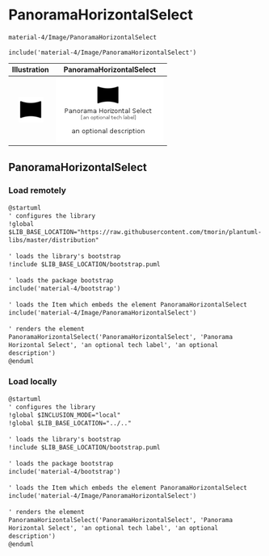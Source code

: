 # PanoramaHorizontalSelect


```text
material-4/Image/PanoramaHorizontalSelect
```

```text
include('material-4/Image/PanoramaHorizontalSelect')
```



| Illustration | PanoramaHorizontalSelect |
| :---: | :---: |
| ![illustration for Illustration](../../material-4/Image/PanoramaHorizontalSelect.png) | ![illustration for PanoramaHorizontalSelect](../../material-4/Image/PanoramaHorizontalSelect.Local.png) |




## PanoramaHorizontalSelect

### Load remotely
```plantuml
@startuml
' configures the library
!global $LIB_BASE_LOCATION="https://raw.githubusercontent.com/tmorin/plantuml-libs/master/distribution"

' loads the library's bootstrap
!include $LIB_BASE_LOCATION/bootstrap.puml

' loads the package bootstrap
include('material-4/bootstrap')

' loads the Item which embeds the element PanoramaHorizontalSelect
include('material-4/Image/PanoramaHorizontalSelect')

' renders the element
PanoramaHorizontalSelect('PanoramaHorizontalSelect', 'Panorama Horizontal Select', 'an optional tech label', 'an optional description')
@enduml
```

### Load locally
```plantuml
@startuml
' configures the library
!global $INCLUSION_MODE="local"
!global $LIB_BASE_LOCATION="../.."

' loads the library's bootstrap
!include $LIB_BASE_LOCATION/bootstrap.puml

' loads the package bootstrap
include('material-4/bootstrap')

' loads the Item which embeds the element PanoramaHorizontalSelect
include('material-4/Image/PanoramaHorizontalSelect')

' renders the element
PanoramaHorizontalSelect('PanoramaHorizontalSelect', 'Panorama Horizontal Select', 'an optional tech label', 'an optional description')
@enduml
```

